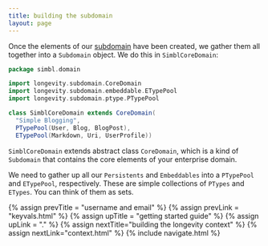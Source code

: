 ```yaml
---
title: building the subdomain
layout: page
---
```


Once the elements of our
[subdomain](../manual/ddd-basics/subdomains-and-bounded-contexts.html)
have been created, we gather them all together into a `Subdomain`
object. We do this in `SimblCoreDomain`:

```scala
package simbl.domain

import longevity.subdomain.CoreDomain
import longevity.subdomain.embeddable.ETypePool
import longevity.subdomain.ptype.PTypePool

class SimblCoreDomain extends CoreDomain(
  "Simple Blogging",
  PTypePool(User, Blog, BlogPost),
  ETypePool(Markdown, Uri, UserProfile))
```

`SimblCoreDomain` extends abstract class `CoreDomain`, which is a
kind of `Subdomain` that contains the core elements of your enterprise
domain.

We need to gather up all our `Persistents` and `Embeddables` into a
`PTypePool` and `ETypePool`, respectively. These are simple
collections of `PTypes` and `ETypes`. You can think of them as sets.

{% assign prevTitle = "username and email" %}
{% assign prevLink = "keyvals.html" %}
{% assign upTitle = "getting started guide" %}
{% assign upLink = "." %}
{% assign nextTitle="building the longevity context" %}
{% assign nextLink="context.html" %}
{% include navigate.html %}
